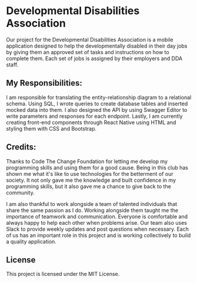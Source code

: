# Developmental Disabilities Association

Our project for the Developmental Disabilities Association is a mobile application designed to help the developmentally disabled in their day jobs by giving them an approved set of tasks and instructions on how to complete them. Each set of jobs is assigned by their employers and DDA staff.

## My Responsibilities:

I am responsible for translating the entity-relationship diagram to a relational schema. Using SQL, I wrote queries to create database tables and inserted mocked data into them. I also designed the API by using Swagger Editor to write parameters and responses for each endpoint. Lastly, I am currently creating front-end components through React Native using HTML and styling them with CSS and Bootstrap.

## Credits:

Thanks to Code The Change Foundation for letting me develop my programming skills and using them for a good cause. Being in this club has shown me what it's like to use technologies for the betterment of our society. It not only gave me the knowledge and built confidence in my programming skills, but it also gave me a chance to give back to the community. 

I am also thankful to work alongside a team of talented individuals that share the same passion as I do. Working alongside them taught me the importance of teamwork and communication. Everyone is comfortable and always happy to help each other when problems arise. Our team also uses Slack to provide weekly updates and post questions when necessary. Each of us has an important role in this project and is working collectively to build a quality application. 

## License
This project is licensed under the MIT License.
